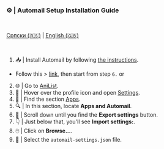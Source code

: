 ### ⚙️ |  **Automail Setup Installation Guide**

<br>

  [Српски (🇷🇸)](README.md) | [English (🇬🇧)](README-en.md)

<br>

1. 📥 | Install Automail by following [the instructions](../README.md).

- Follow this > [link](https://anilist.co/settings/apps), then start from step `6.` or

2. 🌐 | Go to [AniList](https://anilist.co/settings/apps).
3. 🔧 | Hover over the profile icon and open [Settings](https://anilist.co/settings).
4. 📱 | Find the section [Apps](https://anilist.co/settings/apps).
5. 🔍 | In this section, locate **Apps and Automail**.
6. 🔽 | Scroll down until you find the **Export settings** button.
7. 👇 | Just below that, you'll see **Import settings:**.
8. 🖱️ | Click on **Browse...**.
9. 📂 | Select the `automail-settings.json` file.
